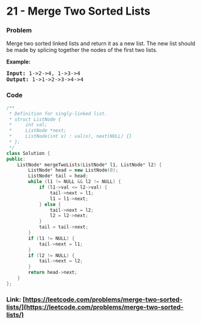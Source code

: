 # 21 - Merge Two Sorted Lists

### Problem
<p>Merge two sorted linked lists and return it as a new list. The new list should be made by splicing together the nodes of the first two lists.</p>

<p><b>Example:</b>
<pre>
<b>Input:</b> 1->2->4, 1->3->4
<b>Output:</b> 1->1->2->3->4->4
</pre>
</p>

### Code
```cpp
/**
 * Definition for singly-linked list.
 * struct ListNode {
 *     int val;
 *     ListNode *next;
 *     ListNode(int x) : val(x), next(NULL) {}
 * };
 */
class Solution {
public:
    ListNode* mergeTwoLists(ListNode* l1, ListNode* l2) {
        ListNode* head = new ListNode(0);
        ListNode* tail = head;
        while (l1 != NULL && l2 != NULL) {
            if (l1->val <= l2->val) {
                tail->next = l1;
                l1 = l1->next;
            } else {
                tail->next = l2;
                l2 = l2->next;
            }
            tail = tail->next;
        }
        if (l1 != NULL) {
            tail->next = l1;
        }
        if (l2 != NULL) {
            tail->next = l2;
        }
        return head->next;
    }
};
```
### Link: [https://leetcode.com/problems/merge-two-sorted-lists/](https://leetcode.com/problems/merge-two-sorted-lists/)
